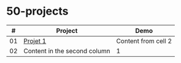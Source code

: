 # 50-projects

\# | Project | Demo
------------ | ------------- | -------------
01 | [Projet 1](#https://www.youtube.com) | Content from cell 2
02 | Content in the second column | 1